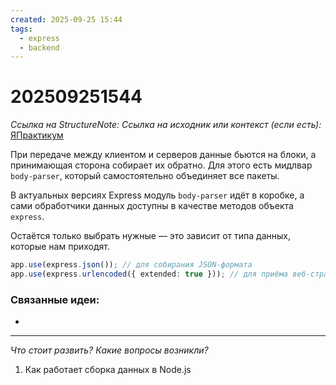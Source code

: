 ```yaml
---
created: 2025-09-25 15:44
tags:
  - express
  - backend
---
```

# 202509251544
*Ссылка на StructureNote:*
*Ссылка на исходник или контекст (если есть):* [ЯПрактикум](https://practicum.yandex.ru/learn/backend-nodejs/courses/16b47298-e20d-4fde-9619-1ab305039a00/sprints/564238/topics/1839b729-54bc-4e2b-92a4-271a0d268cb8/lessons/f2829314-845f-426f-95b6-70013b1d7631/)

При передаче между клиентом и серверов данные бьются на блоки, а принимающая сторона собирает их обратно. Для этого есть мидлвар `body-parser`,
который самостоятельно объединяет все пакеты.

В актуальных версиях Express модуль `body-parser` идёт в коробке, а сами обработчики данных доступны в качестве методов объекта `express`.

Остаётся только выбрать нужные — это зависит от типа данных, которые нам приходят.
```ts
app.use(express.json()); // для собирания JSON-формата
app.use(express.urlencoded({ extended: true })); // для приёма веб-страниц внутри POST-запроса
```
### Связанные идеи:
* 
---

*Что стоит развить? Какие вопросы возникли?*
1) Как работает сборка данных в Node.js